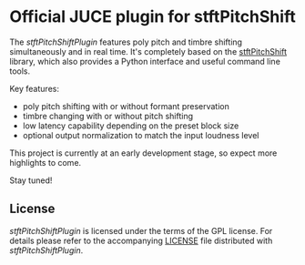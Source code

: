 # Official JUCE plugin for stftPitchShift

The *stftPitchShiftPlugin* features poly pitch and timbre shifting simultaneously and in real time.
It's completely based on the [stftPitchShift](https://github.com/jurihock/stftPitchShift) library,
which also provides a Python interface and useful command line tools.

Key features:

- poly pitch shifting with or without formant preservation
- timbre changing with or without pitch shifting
- low latency capability depending on the preset block size
- optional output normalization to match the input loudness level

This project is currently at an early development stage,
so expect more highlights to come.

Stay tuned!

## License

*stftPitchShiftPlugin* is licensed under the terms of the GPL license.
For details please refer to the accompanying [LICENSE](LICENSE) file distributed with *stftPitchShiftPlugin*.
